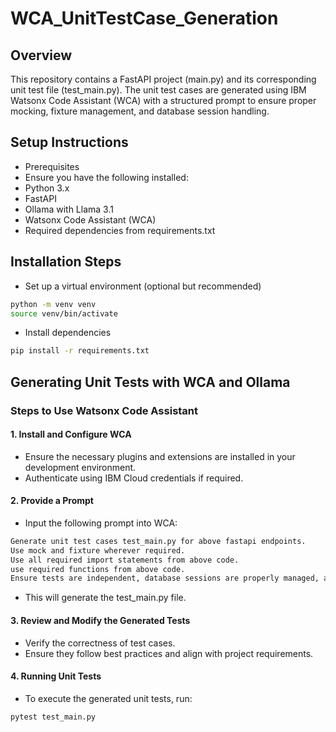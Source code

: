 # WCA_UnitTestCase_Generation
## Overview

This repository contains a FastAPI project (main.py) and its corresponding unit test file (test_main.py). The unit test cases are generated using IBM Watsonx Code Assistant (WCA) with a structured prompt to ensure proper mocking, fixture management, and database session handling.

## Setup Instructions

- Prerequisites
- Ensure you have the following installed:
- Python 3.x
- FastAPI
- Ollama with Llama 3.1
- Watsonx Code Assistant (WCA)
- Required dependencies from requirements.txt

## Installation Steps

- Set up a virtual environment (optional but recommended)

```sh
python -m venv venv
source venv/bin/activate
```
- Install dependencies

```sh
pip install -r requirements.txt
```

## Generating Unit Tests with WCA and Ollama

### Steps to Use Watsonx Code Assistant

#### 1. Install and Configure WCA
- Ensure the necessary plugins and extensions are installed in your development environment.
- Authenticate using IBM Cloud credentials if required.
#### 2. Provide a Prompt
- Input the following prompt into WCA:

```sh
Generate unit test cases test_main.py for above fastapi endpoints.
Use mock and fixture wherever required.
Use all required import statements from above code.
use required functions from above code.
Ensure tests are independent, database sessions are properly managed, and avoid fixture not found errors.
```
- This will generate the test_main.py file.

#### 3. Review and Modify the Generated Tests
- Verify the correctness of test cases.
- Ensure they follow best practices and align with project requirements.

#### 4. Running Unit Tests
- To execute the generated unit tests, run:
```sh
pytest test_main.py
```





